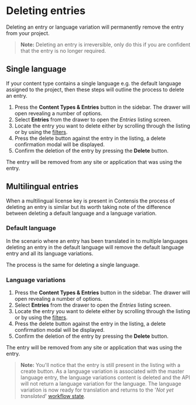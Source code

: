 # Deleting entries
Deleting an entry or language variation will permanently remove the entry from your project.

> **Note:** Deleting an entry is irreversible, only do this if you are confident that the entry is no longer required.

## Single language
If your content type contains a single language e.g. the default language assigned to the project, then these steps will outline the process to delete an entry.

1. Press the **Content Types & Entries** button in the sidebar. The drawer will open revealing a number of options.
2. Select **Entries** from the drawer to open the *Entries* listing screen.
3. Locate the entry you want to delete either by scrolling through the listing or by using the [filters](/entries/view-and-filter-entries.md).
3. Press the delete button against the entry in the listing, a delete confirmation modal will be displayed.
4. Confirm the deletion of the entry by pressing the **Delete** button.

The entry will be removed from any site or application that was using the entry.

## Multilingual entries
When a multilingual license key is present in Contensis the process of deleting an entry is similar but its worth taking note of the difference between deleting a default language and
a language variation.

### Default language
In the scenario where an entry has been translated in to multiple languages deleting an entry in the default language will remove the default language entry and all its language variations.

The process is the same for deleting a single language.

### Language variations
1. Press the **Content Types & Entries** button in the sidebar. The drawer will open revealing a number of options.
2. Select **Entries** from the drawer to open the *Entries* listing screen.
3. Locate the entry you want to delete either by scrolling through the listing or by using the [filters](/entries/view-and-filter-entries.md).
3. Press the delete button against the entry in the listing, a delete confirmation modal will be displayed.
4. Confirm the deletion of the entry by pressing the **Delete** button.

The entry will be removed from any site or application that was using the entry.

> **Note:** You'll notice that the entry is still present in the listing with a create button. As a language variation is associated with the master language entry, the language variations content is deleted and the API will not return a language variation for the language. The language variation is now ready for translation and returns to the '*Not yet translated*' [workflow state](/entries/workflow-states.md).
